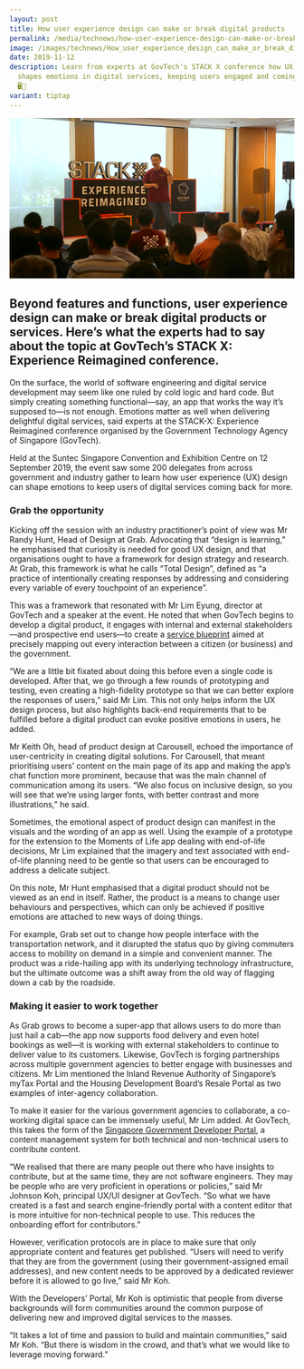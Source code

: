 ```yaml
---
layout: post
title: How user experience design can make or break digital products
permalink: /media/technews/how-user-experience-design-can-make-or-break-digital-products/
image: /images/technews/How_user_experience_design_can_make_or_break_digital_products.jpg
date: 2019-11-12
description: Learn from experts at GovTech's STACK X conference how UX design
  shapes emotions in digital services, keeping users engaged and coming back!
  🖥️🤔
variant: tiptap
---
```

![Ideas abound at the ‘Build On, Singapore 2019’ hackathon](/images/technews/stack-x-experience-reimagined.png)

Beyond features and functions, user experience design can make or break digital products or services. Here’s what the experts had to say about the topic at GovTech’s STACK X: Experience Reimagined conference.
---
 
On the surface, the world of software engineering and digital service development may seem like one ruled by cold logic and hard code. But simply creating something functional—say, an app that works the way it’s supposed to—is not enough. Emotions matter as well when delivering delightful digital services, said experts at the STACK-X: Experience Reimagined conference organised by the Government Technology Agency of Singapore (GovTech).

Held at the Suntec Singapore Convention and Exhibition Centre on 12 September 2019, the event saw some 200 delegates from across government and industry gather to learn how user experience (UX) design can shape emotions to keep users of digital services coming back for more. 

### **Grab the opportunity**

Kicking off the session with an industry practitioner’s point of view was Mr Randy Hunt, Head of Design at Grab. Advocating that “design is learning,” he emphasised that curiosity is needed for good UX design, and that organisations ought to have a framework for design strategy and research. At Grab, this framework is what he calls “Total Design”, defined as “a practice of intentionally creating responses by addressing and considering every variable of every touchpoint of an experience”.

This was a framework that resonated with Mr Lim Eyung, director at GovTech and a speaker at the event. He noted that when GovTech begins to develop a digital product, it engages with internal and external stakeholders—and prospective end users—to create a [service blueprint](https://www.tech.gov.sg/media/technews/how-to-build-service-blueprint-and-what-you-can-achieve-with-it) aimed at precisely mapping out every interaction between a citizen (or business) and the government.

“We are a little bit fixated about doing this before even a single code is developed. After that, we go through a few rounds of prototyping and testing, even creating a high-fidelity prototype so that we can better explore the responses of users,” said Mr Lim. This not only helps inform the UX design process, but also highlights back-end requirements that to be fulfilled before a digital product can evoke positive emotions in users, he added. 

Mr Keith Oh, head of product design at Carousell, echoed the importance of user-centricity in creating digital solutions. For Carousell, that meant prioritising users’ content on the main page of its app and making the app’s chat function more prominent, because that was the main channel of communication among its users. “We also focus on inclusive design, so you will see that we’re using larger fonts, with better contrast and more illustrations,” he said. 

Sometimes, the emotional aspect of product design can manifest in the visuals and the wording of an app as well. Using the example of a prototype for the extension to the Moments of Life app dealing with end-of-life decisions, Mr Lim explained that the imagery and text associated with end-of-life planning need to be gentle so that users can be encouraged to address a delicate subject. 

On this note, Mr Hunt emphasised that a digital product should not be viewed as an end in itself. Rather, the product is a means to change user behaviours and perspectives, which can only be achieved if positive emotions are attached to new ways of doing things. 

For example, Grab set out to change how people interface with the transportation network, and it disrupted the status quo by giving commuters access to mobility on demand in a simple and convenient manner. The product was a ride-hailing app with its underlying technology infrastructure, but the ultimate outcome was a shift away from the old way of flagging down a cab by the roadside. 

### **Making it easier to work together**

As Grab grows to become a super-app that allows users to do more than just hail a cab—the app now supports food delivery and even hotel bookings as well—it is working with external stakeholders to continue to deliver value to its customers. Likewise, GovTech is forging partnerships across multiple government agencies to better engage with businesses and citizens. Mr Lim mentioned the Inland Revenue Authority of Singapore’s myTax Portal and the Housing Development Board’s Resale Portal as two examples of inter-agency collaboration.

To make it easier for the various government agencies to collaborate, a co-working digital space can be immensely useful, Mr Lim added. At GovTech, this takes the form of the [Singapore Government Developer Portal](https://www.developer.tech.gov.sg/), a content management system for both technical and non-technical users to contribute content.

“We realised that there are many people out there who have insights to contribute, but at the same time, they are not software engineers. They may be people who are very proficient in operations or policies,” said Mr Johnson Koh, principal UX/UI designer at GovTech. “So what we have created is a fast and search engine-friendly portal with a content editor that is more intuitive for non-technical people to use. This reduces the onboarding effort for contributors.”

However, verification protocols are in place to make sure that only appropriate content and features get published. “Users will need to verify that they are from the government (using their government-assigned email addresses), and new content needs to be approved by a dedicated reviewer before it is allowed to go live,” said Mr Koh.

With the Developers’ Portal, Mr Koh is optimistic that people from diverse backgrounds will form communities around the common purpose of delivering new and improved digital services to the masses. 

“It takes a lot of time and passion to build and maintain communities,” said Mr Koh. “But there is wisdom in the crowd, and that’s what we would like to leverage moving forward.”